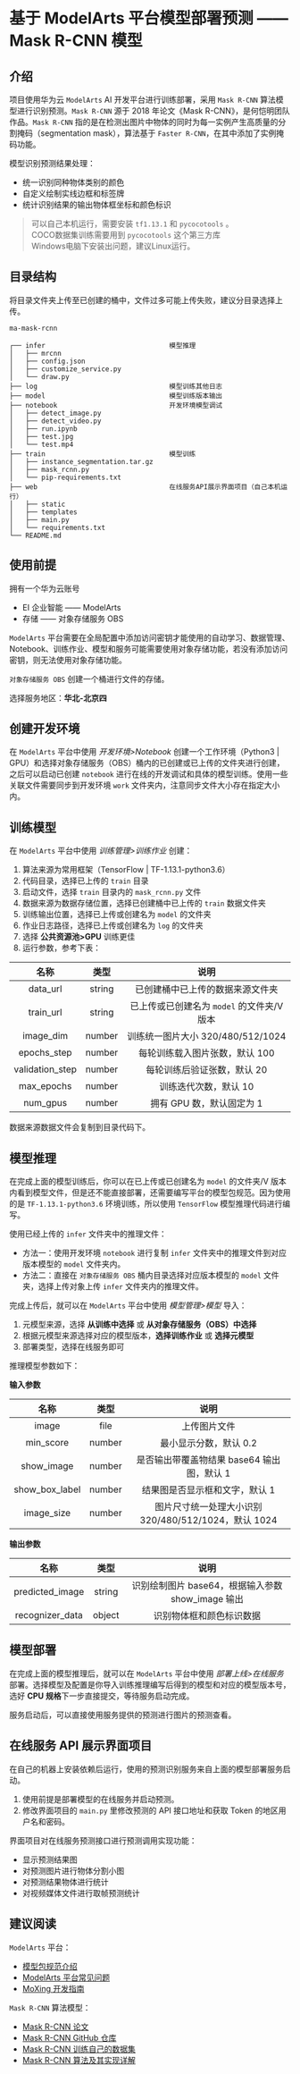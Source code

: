 # 基于 ModelArts 平台模型部署预测 —— Mask R-CNN 模型

## 介绍

项目使用华为云 `ModelArts` AI 开发平台进行训练部署，采用 `Mask R-CNN` 算法模型进行识别预测。`Mask R-CNN` 源于 2018 年论文《Mask R-CNN》，是何恺明团队作品。`Mask R-CNN` 指的是在检测出图片中物体的同时为每一实例产生高质量的分割掩码（segmentation mask），算法基于 `Faster R-CNN`，在其中添加了实例掩码功能。

模型识别预测结果处理：

- 统一识别同种物体类别的颜色
- 自定义绘制实线边框和标签牌
- 统计识别结果的输出物体框坐标和颜色标识

>可以自己本机运行，需要安装 `tf1.13.1` 和 `pycocotools` 。    
>COCO数据集训练需要用到 `pycocotools` 这个第三方库   
>Windows电脑下安装出问题，建议Linux运行。    

## 目录结构

将目录文件夹上传至已创建的桶中，文件过多可能上传失败，建议分目录选择上传。

```text
ma-mask-rcnn

┌── infer                               模型推理
│   ├── mrcnn
│   ├── config.json
│   ├── customize_service.py
│   └── draw.py
├── log                                 模型训练其他日志
├── model                               模型训练版本输出
├── notebook                            开发环境模型调试
│   ├── detect_image.py
│   ├── detect_video.py
│   ├── run.ipynb
│   ├── test.jpg
│   └── test.mp4
├── train                               模型训练
│   ├── instance_segmentation.tar.gz
│   ├── mask_rcnn.py
│   └── pip-requirements.txt
├── web                                 在线服务API展示界面项目（自己本机运行）
│   ├── static
│   ├── templates
│   ├── main.py
│   └── requirements.txt
└── README.md
```

## 使用前提

拥有一个华为云账号

- EI 企业智能 —— ModelArts
- 存储 —— 对象存储服务 OBS

`ModelArts` 平台需要在全局配置中添加访问密钥才能使用的自动学习、数据管理、Notebook、训练作业、模型和服务可能需要使用对象存储功能，若没有添加访问密钥，则无法使用对象存储功能。

`对象存储服务 OBS` 创建一个桶进行文件的存储。

选择服务地区：**华北-北京四**

## 创建开发环境

在 `ModelArts` 平台中使用 _开发环境>Notebook_ 创建一个工作环境（Python3 | GPU）和选择对象存储服务（OBS）桶内的已创建或已上传的文件夹进行创建，之后可以启动已创建 `notebook` 进行在线的开发调试和具体的模型训练。使用一些关联文件需要同步到开发环境 `work` 文件夹内，注意同步文件大小存在指定大小内。

## 训练模型

在 `ModelArts` 平台中使用 _训练管理>训练作业_ 创建：

1. 算法来源为常用框架（TensorFlow | TF-1.13.1-python3.6）
2. 代码目录，选择已上传的 `train` 目录
3. 启动文件，选择 `train` 目录内的 `mask_rcnn.py` 文件
4. 数据来源为数据存储位置，选择已创建桶中已上传的 `train` 数据文件夹
5. 训练输出位置，选择已上传或创建名为 `model` 的文件夹
6. 作业日志路径，选择已上传或创建名为 `log` 的文件夹
7. 选择 **公共资源池>GPU** 训练更佳
8. 运行参数，参考下表：

|      名称       |  类型  |                    说明                    |
| :-------------: | :----: | :----------------------------------------: |
|    data_url     | string |      已创建桶中已上传的数据来源文件夹      |
|    train_url    | string | 已上传或已创建名为 `model` 的文件夹/V 版本 |
|    image_dim    | number |     训练统一图片大小 320/480/512/1024      |
|   epochs_step   | number |       每轮训练载入图片张数，默认 100       |
| validation_step | number |        每轮训练后验证张数，默认 20         |
|   max_epochs    | number |           训练迭代次数，默认 10            |
|    num_gpus     | number |         拥有 GPU 数，默认固定为 1          |

数据来源数据文件会复制到目录代码下。

## 模型推理

在完成上面的模型训练后，你可以在已上传或已创建名为 `model` 的文件夹/V 版本内看到模型文件，但是还不能直接部署，还需要编写平台的模型包规范。因为使用的是 `TF-1.13.1-python3.6` 环境训练，所以使用 `TensorFlow` 模型推理代码进行编写。

使用已经上传的 `infer` 文件夹中的推理文件：

- 方法一：使用开发环境 `notebook` 进行复制 `infer` 文件夹中的推理文件到对应版本模型的 `model` 文件夹内。
- 方法二：直接在 `对象存储服务 OBS` 桶内目录选择对应版本模型的 `model` 文件夹，选择上传对象上传 `infer` 文件夹内的推理文件。

完成上传后，就可以在 `ModelArts` 平台中使用 _模型管理>模型_ 导入：

1. 元模型来源，选择 **从训练中选择** 或 **从对象存储服务（OBS）中选择**
2. 根据元模型来源选择对应的模型版本，**选择训练作业** 或 **选择元模型**
3. 部署类型，选择在线服务即可

推理模型参数如下：

**输入参数**

|      名称      |  类型  |                         说明                         |
| :------------: | :----: | :--------------------------------------------------: |
|     image      |  file  |                     上传图片文件                     |
|   min_score    | number |                最小显示分数，默认 0.2                |
|   show_image   | number |      是否输出带覆盖物结果 base64 输出图，默认 1      |
| show_box_label | number |            结果图是否显示框和文字，默认 1            |
|   image_size   | number | 图片尺寸统一处理大小识别 320/480/512/1024，默认 1024 |

**输出参数**

|      名称       |  类型  |                       说明                        |
| :-------------: | :----: | :-----------------------------------------------: |
| predicted_image | string | 识别绘制图片 base64，根据输入参数 show_image 输出 |
| recognizer_data | object |             识别物体框和颜色标识数据              |

## 模型部署

在完成上面的模型推理后，就可以在 `ModelArts` 平台中使用 _部署上线>在线服务_ 部署。选择模型及配置是你导入训练推理编写后得到的模型和对应的模型版本号，选好 **CPU 规格**下一步直接提交，等待服务启动完成。

服务启动后，可以直接使用服务提供的预测进行图片的预测查看。

## 在线服务 API 展示界面项目

在自己的机器上安装依赖后运行，使用的预测识别服务来自上面的模型部署服务启动。

1. 使用前提是部署模型的在线服务并启动预测。
2. 修改界面项目的 `main.py` 里修改预测的 API 接口地址和获取 Token 的地区用户名和密码。

界面项目对在线服务预测接口进行预测调用实现功能：

- 显示预测结果图
- 对预测图片进行物体分割小图
- 对预测结果物体进行统计
- 对视频媒体文件进行取帧预测统计

## 建议阅读

`ModelArts` 平台：

- [模型包规范介绍](https://support.huaweicloud.com/engineers-modelarts/modelarts_23_0091.html)
- [ModelArts 平台常见问题](https://support.huaweicloud.com/modelarts_faq/modelarts_05_0014.html)
- [MoXing 开发指南](https://support.huaweicloud.com/moxing-devg-modelarts/modelarts_11_0001.html)

`Mask R-CNN` 算法模型：

- [Mask R-CNN 论文](http://cn.arxiv.org/pdf/1703.06870v3)
- [Mask R-CNN GitHub 仓库](https://github.com/matterport/Mask_RCNN)
- [Mask R-CNN 训练自己的数据集](https://blog.csdn.net/l297969586/article/details/79140840)
- [Mask R-CNN 算法及其实现详解](https://blog.csdn.net/remanented/article/details/79564045)
